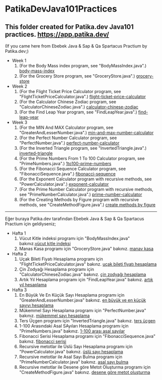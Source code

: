# PatikaDevJava101Practices
This folder created for Patika.dev Java101 practices. https://app.patika.dev/
--- 
(If you came here from Ebebek Java & Sap & Qa Spartacus Practium by Patika.dev;)
- Week 1
  1. (For the Body Mass index program, see "BodyMassIndex.java".) [body-mass-index](https://github.com/simsirugurhan/PatikaDevJava101Practices/blob/main/BodyMassIndex.java)
  2. (For the Grocery Store program, see "GroceryStore.java".) [grocery-store](https://github.com/simsirugurhan/PatikaDevJava101Practices/blob/main/GroceryStore.java)
- Week 2
  1. (For the Flight Ticket Price Calculator program, see "FlightTicketPriceCalculator.java".) [flight-ticket-price-calculator](https://github.com/simsirugurhan/PatikaDevJava101Practices/blob/main/FlightTicketPriceCalculator.java)
  2. (For the Calculator Chinese Zodiac program, see "CalculatorChineseZodiac.java".) [calculator-chinese-zodiac](https://github.com/simsirugurhan/PatikaDevJava101Practices/blob/main/CalculatorChineseZodiac.java)
  3. (For the Find Leap Year program, see "FindLeapYear.java".) [find-leap-year](https://github.com/simsirugurhan/PatikaDevJava101Practices/blob/main/FindLeapYear.java)
- Week 3
  1. (For the MIN And MAX Calculator program, see "GreaterAndLesserNumber.java".) [min-and-max-number-calculator](https://github.com/simsirugurhan/PatikaDevJava101Practices/blob/main/GreaterAndLesserNumber.java)
  2. (For the Perfect Number Calculator program, see "PerfectNumber.java".) [perfect-number-calculator](https://github.com/simsirugurhan/PatikaDevJava101Practices/blob/main/PerfectNumber.java)
  3. (For the Inverted Triangle program, see "InvertedTriangle.java".) [inverted-triangle](https://github.com/simsirugurhan/PatikaDevJava101Practices/blob/main/InvertedTriangle.java)
  4. (For the Prime Numbers From 1 To 100 Calculator program, see "PrimeNumbers.java".) [1to100-prime-numbers](https://github.com/simsirugurhan/PatikaDevJava101Practices/blob/main/PrimeNumberOneToHundred.java)
  5. (For the Fibonacci Sequence Calculator program, see "FibonacciSequence.java".) [fibonacci-sequence](https://github.com/simsirugurhan/PatikaDevJava101Practices/blob/main/FibonacciSequence.java)
  6. (For the Exponent Calculator program with recursive methods, see "PowerCalculator.java".) [exponent-calculator](https://github.com/simsirugurhan/PatikaDevJava101Practices/blob/main/PowerCalculator.java)
  7. (For the Prime Number Calculator program with recursive methods, see "PrimeNumberCalculator.java".) [prime-number-calculator](https://github.com/simsirugurhan/PatikaDevJava101Practices/blob/main/PrimeNumberCalculator.java)
  8. (For the Creating Methods by Figure program with recursive methods, see "CreateMethodFigure.java".) [create methods by figure](https://github.com/simsirugurhan/PatikaDevJava101Practices/blob/main/CreateMethodFigure.java)
---
Eğer buraya Patika.dev tarafından Ebebek Java & Sap & Qa Spartacus Practium için geldiyseniz;
- Hafta 1
  1. Vücut Kitle indeksi programı için "BodyMassIndex.java" bakınız.[vücut kitle indeksi](https://github.com/simsirugurhan/PatikaDevJava101Practices/blob/main/BodyMassIndex.java)
  2. Manas Kasa programı için "GroceryStore.java" bakınız.  [manav kasa](https://github.com/simsirugurhan/PatikaDevJava101Practices/blob/main/GroceryStore.java)
- Hafta 2
  1. Uçak Bileti Fiyatı Hesaplama programı için "FlightTicketPriceCalculator.java" bakınz. [uçak bileti fiyatı hesaplama](https://github.com/simsirugurhan/PatikaDevJava101Practices/blob/main/FlightTicketPriceCalculator.java)
  2. Çin Zodyağı Hesaplama programı için "CalculatorChineseZodiac.java" bakınız. [çin zodyağı hesaplama](https://github.com/simsirugurhan/PatikaDevJava101Practices/blob/main/CalculatorChineseZodiac.java)
  3. Artık Yıl Hesaplama programı için "FindLeapYear.java" bakınız. [artık yıl hesaplama](https://github.com/simsirugurhan/PatikaDevJava101Practices/blob/main/FindLeapYear.java)
- Hafta 3
  1. En Büyük Ve En Küçük Sayı Hesaplama programı için "GreaterAndLesserNumber.java" bakınız. [en büyük ve en küçük sayıyı hesaplama](https://github.com/simsirugurhan/PatikaDevJava101Practices/blob/main/GreaterAndLesserNumber.java) 
  2. Mükemmel Sayı Hesaplama programı için "PerfectNumber.java" bakınız. [mükemmel sayı hesaplama](https://github.com/simsirugurhan/PatikaDevJava101Practices/blob/main/PerfectNumber.java)
  3. Ters Üçgen programı için "InvertedTriangle.java" bakınız. [ters üçgen](https://github.com/simsirugurhan/PatikaDevJava101Practices/blob/main/InvertedTriangle.java)
  4. 1-100 Arasındaki Asal SAyıları Hesaplama programı için "PrimeNumbers.java" bakınız. [1-100 arası asal sayılar](https://github.com/simsirugurhan/PatikaDevJava101Practices/blob/main/PrimeNumberOneToHundred.java)
  5. Fibonacci Serisi Hesaplama programı için "FibonacciSequence.java" bakınız. [fibonacci serisi](https://github.com/simsirugurhan/PatikaDevJava101Practices/blob/main/FibonacciSequence.java)
  6. Recursive metotlar ile Üslü Sayı Hesaplama programı için "PowerCalculator.java" bakınız. [üslü sayı hesaplama](https://github.com/simsirugurhan/PatikaDevJava101Practices/blob/main/PowerCalculator.java)
  7. Recursive metotlar ile Asal Sayı Bulma programı için "PrimeNumberCalculator.java" bakınız. [asal sayı bulma](https://github.com/simsirugurhan/PatikaDevJava101Practices/blob/main/PrimeNumberCalculator.java)
  8. Recursive metotlar ile Desene göre Metot Oluşturma programı için "CreateMethodFigure.java" bakınız. [desene göre metot oluşturma](https://github.com/simsirugurhan/PatikaDevJava101Practices/blob/main/CreateMethodFigure.java)
